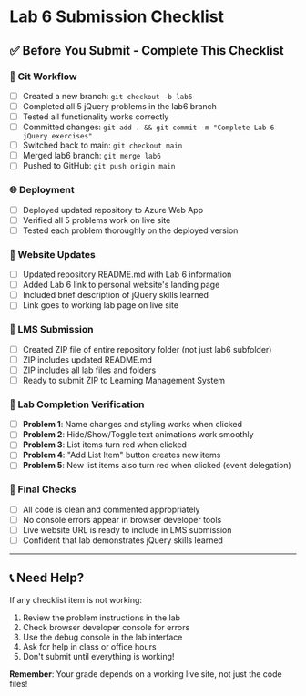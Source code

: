 # Lab 6 Submission Checklist

## ✅ Before You Submit - Complete This Checklist

### 🔧 Git Workflow
- [ ] Created a new branch: `git checkout -b lab6`
- [ ] Completed all 5 jQuery problems in the lab6 branch
- [ ] Tested all functionality works correctly
- [ ] Committed changes: `git add . && git commit -m "Complete Lab 6 jQuery exercises"`
- [ ] Switched back to main: `git checkout main`
- [ ] Merged lab6 branch: `git merge lab6`
- [ ] Pushed to GitHub: `git push origin main`

### 🌐 Deployment
- [ ] Deployed updated repository to Azure Web App
- [ ] Verified all 5 problems work on live site
- [ ] Tested each problem thoroughly on the deployed version

### 📝 Website Updates
- [ ] Updated repository README.md with Lab 6 information
- [ ] Added Lab 6 link to personal website's landing page
- [ ] Included brief description of jQuery skills learned
- [ ] Link goes to working lab page on live site

### 📁 LMS Submission
- [ ] Created ZIP file of entire repository folder (not just lab6 subfolder)
- [ ] ZIP includes updated README.md
- [ ] ZIP includes all lab files and folders
- [ ] Ready to submit ZIP to Learning Management System

### 🎯 Lab Completion Verification
- [ ] **Problem 1**: Name changes and styling works when clicked
- [ ] **Problem 2**: Hide/Show/Toggle text animations work smoothly
- [ ] **Problem 3**: List items turn red when clicked
- [ ] **Problem 4**: "Add List Item" button creates new items
- [ ] **Problem 5**: New list items also turn red when clicked (event delegation)

### 🚀 Final Checks
- [ ] All code is clean and commented appropriately
- [ ] No console errors appear in browser developer tools
- [ ] Live website URL is ready to include in LMS submission
- [ ] Confident that lab demonstrates jQuery skills learned

---

## 📞 Need Help?

If any checklist item is not working:
1. Review the problem instructions in the lab
2. Check browser developer console for errors
3. Use the debug console in the lab interface
4. Ask for help in class or office hours
5. Don't submit until everything is working!

**Remember**: Your grade depends on a working live site, not just the code files!